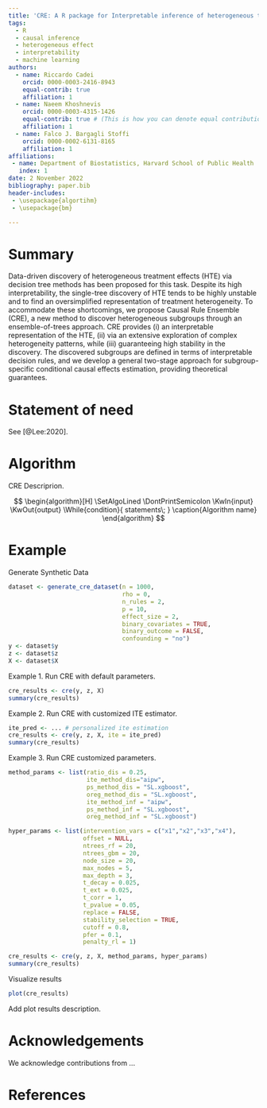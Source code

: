 ```yaml
---
title: 'CRE: A R package for Interpretable inference of heterogeneous treatment effects'
tags:
  - R
  - causal inference
  - heterogeneous effect 
  - interpretability
  - machine learning
authors:
  - name: Riccardo Cadei
    orcid: 0000-0003-2416-8943
    equal-contrib: true
    affiliation: 1
  - name: Naeem Khoshnevis
    orcid: 0000-0003-4315-1426
    equal-contrib: true # (This is how you can denote equal contributions between multiple authors)
    affiliation: 1
  - name: Falco J. Bargagli Stoffi
    orcid: 0000-0002-6131-8165
    affiliation: 1
affiliations:
 - name: Department of Biostatistics, Harvard School of Public Health
   index: 1
date: 2 November 2022
bibliography: paper.bib
header-includes: 
 - \usepackage{algortihm}
 - \usepackage{bm}

---
```


# Summary

Data-driven discovery of heterogeneous treatment effects (HTE) via decision tree methods has been proposed for this task. Despite its high interpretability, the single-tree discovery of HTE tends to be highly unstable and to find an oversimplified representation of treatment heterogeneity. To accommodate these shortcomings, we propose Causal Rule Ensemble (CRE), a new method to discover heterogeneous subgroups through an ensemble-of-trees approach. CRE provides (i) an interpretable representation of the HTE, (ii) via an extensive exploration of complex heterogeneity patterns, while (iii) guaranteeing high stability in the discovery. The discovered subgroups are defined in terms of interpretable decision rules, and we develop a general two-stage approach for subgroup-specific conditional causal effects estimation, providing theoretical guarantees. 

# Statement of need

See [@Lee:2020].


# Algorithm

CRE Descriprion.

$$
\begin{algorithm}[H]
\SetAlgoLined
\DontPrintSemicolon
\KwIn{input}
\KwOut{output}
\While{condition}{
    statements\;
}
\caption{Algorithm name}
\end{algorithm}
$$

# Example

Generate Synthetic Data
```R
dataset <- generate_cre_dataset(n = 1000, 
                                rho = 0, 
                                n_rules = 2, 
                                p = 10,
                                effect_size = 2, 
                                binary_covariates = TRUE,
                                binary_outcome = FALSE,
                                confounding = "no")
y <- dataset$y
z <- dataset$z
X <- dataset$X
```
Example 1. Run CRE with default parameters.

```R
cre_results <- cre(y, z, X)
summary(cre_results)
```

Example 2. Run CRE with customized ITE estimator.
```R
ite_pred <- ... # personalized ite estimation
cre_results <- cre(y, z, X, ite = ite_pred)
summary(cre_results)
```

Example 3. Run CRE customized parameters.
```R
method_params <- list(ratio_dis = 0.25,
                      ite_method_dis="aipw",
                      ps_method_dis = "SL.xgboost",
                      oreg_method_dis = "SL.xgboost",
                      ite_method_inf = "aipw",
                      ps_method_inf = "SL.xgboost",
                      oreg_method_inf = "SL.xgboost")

hyper_params <- list(intervention_vars = c("x1","x2","x3","x4"),
                     offset = NULL,
                     ntrees_rf = 20,
                     ntrees_gbm = 20,
                     node_size = 20,
                     max_nodes = 5,
                     max_depth = 3,
                     t_decay = 0.025,
                     t_ext = 0.025,
                     t_corr = 1,
                     t_pvalue = 0.05,
                     replace = FALSE,
                     stability_selection = TRUE,
                     cutoff = 0.8,
                     pfer = 0.1,
                     penalty_rl = 1)

cre_results <- cre(y, z, X, method_params, hyper_params)
summary(cre_results)
```

Visualize results
```R
plot(cre_results)
```

Add plot results description.

# Acknowledgements

We acknowledge contributions from ...

# References
